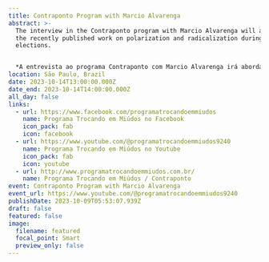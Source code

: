 ```yaml
---
title: Contraponto Program with Marcio Alvarenga
abstract: >-
  The interview in the Contraponto program with Marcio Alvarenga will address
  the recently published work on polarization and radicalization during the last
  elections.


  *A entrevista ao programa Contraponto com Marcio Alvarenga irá abordar o recentemente publicado trabalho sobre a polarização e radicalização durante as últimas eleições.*
location: São Paulo, Brazil
date: 2023-10-14T13:00:00.000Z
date_end: 2023-10-14T14:00:00.000Z
all_day: false
links:
  - url: https://www.facebook.com/programatrocandoemmiudos
    name: Programa Trocando em Miúdos no Facebook
    icon_pack: fab
    icon: facebook
  - url: https://www.youtube.com/@programatrocandoemmiudos9240
    name: Programa Trocando em Miúdos no Youtube
    icon_pack: fab
    icon: youtube
  - url: http://www.programatrocandoemmiudos.com.br/
    name: Programa Trocando em Miúdos / Contraponto
event: Contraponto Program with Marcio Alvarenga
event_url: https://www.youtube.com/@programatrocandoemmiudos9240
publishDate: 2023-10-09T05:53:07.939Z
draft: false
featured: false
image:
  filename: featured
  focal_point: Smart
  preview_only: false
---
```

